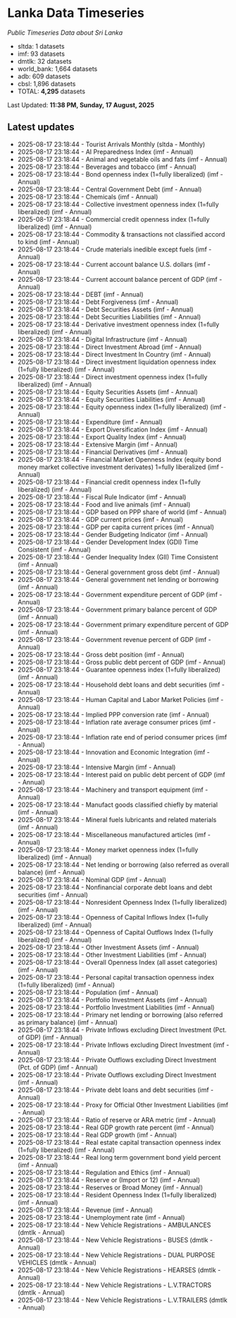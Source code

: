 # Lanka Data Timeseries
*Public Timeseries Data about Sri Lanka*

* sltda: 1 datasets
* imf: 93 datasets
* dmtlk: 32 datasets
* world_bank: 1,664 datasets
* adb: 609 datasets
* cbsl: 1,896 datasets
* TOTAL: **4,295** datasets

Last Updated: **11:38 PM, Sunday, 17 August, 2025**

## Latest updates

* 2025-08-17 23:18:44 - Tourist Arrivals Monthly (sltda - Monthly)
* 2025-08-17 23:18:44 - AI Preparedness Index (imf - Annual)
* 2025-08-17 23:18:44 - Animal and vegetable oils and fats (imf - Annual)
* 2025-08-17 23:18:44 - Beverages and tobacco (imf - Annual)
* 2025-08-17 23:18:44 - Bond openness index (1=fully liberalized) (imf - Annual)
* 2025-08-17 23:18:44 - Central Government Debt (imf - Annual)
* 2025-08-17 23:18:44 - Chemicals (imf - Annual)
* 2025-08-17 23:18:44 - Collective investment openness index (1=fully liberalized) (imf - Annual)
* 2025-08-17 23:18:44 - Commercial credit openness index (1=fully liberalized) (imf - Annual)
* 2025-08-17 23:18:44 - Commodity & transactions not classified accord to kind (imf - Annual)
* 2025-08-17 23:18:44 - Crude materials inedible except fuels (imf - Annual)
* 2025-08-17 23:18:44 - Current account balance U.S. dollars (imf - Annual)
* 2025-08-17 23:18:44 - Current account balance percent of GDP (imf - Annual)
* 2025-08-17 23:18:44 - DEBT (imf - Annual)
* 2025-08-17 23:18:44 - Debt Forgiveness (imf - Annual)
* 2025-08-17 23:18:44 - Debt Securities Assets (imf - Annual)
* 2025-08-17 23:18:44 - Debt Securities Liabilities (imf - Annual)
* 2025-08-17 23:18:44 - Derivative investment openness index (1=fully liberalized) (imf - Annual)
* 2025-08-17 23:18:44 - Digital Infrastructure (imf - Annual)
* 2025-08-17 23:18:44 - Direct Investment Abroad (imf - Annual)
* 2025-08-17 23:18:44 - Direct Investment In Country (imf - Annual)
* 2025-08-17 23:18:44 - Direct investment liquidation openness index (1=fully liberalized) (imf - Annual)
* 2025-08-17 23:18:44 - Direct investment openness index (1=fully liberalized) (imf - Annual)
* 2025-08-17 23:18:44 - Equity Securities Assets (imf - Annual)
* 2025-08-17 23:18:44 - Equity Securities Liabilities (imf - Annual)
* 2025-08-17 23:18:44 - Equity openness index (1=fully liberalized) (imf - Annual)
* 2025-08-17 23:18:44 - Expenditure (imf - Annual)
* 2025-08-17 23:18:44 - Export Diversification Index (imf - Annual)
* 2025-08-17 23:18:44 - Export Quality Index (imf - Annual)
* 2025-08-17 23:18:44 - Extensive Margin (imf - Annual)
* 2025-08-17 23:18:44 - Financial Derivatives (imf - Annual)
* 2025-08-17 23:18:44 - Financial Market Openness Index (equity bond money market collective investment derivates) 1=fully liberalized (imf - Annual)
* 2025-08-17 23:18:44 - Financial credit openness index (1=fully liberalized) (imf - Annual)
* 2025-08-17 23:18:44 - Fiscal Rule Indicator (imf - Annual)
* 2025-08-17 23:18:44 - Food and live animals (imf - Annual)
* 2025-08-17 23:18:44 - GDP based on PPP share of world (imf - Annual)
* 2025-08-17 23:18:44 - GDP current prices (imf - Annual)
* 2025-08-17 23:18:44 - GDP per capita current prices (imf - Annual)
* 2025-08-17 23:18:44 - Gender Budgeting Indicator (imf - Annual)
* 2025-08-17 23:18:44 - Gender Development Index (GDI) Time Consistent (imf - Annual)
* 2025-08-17 23:18:44 - Gender Inequality Index (GII) Time Consistent (imf - Annual)
* 2025-08-17 23:18:44 - General government gross debt (imf - Annual)
* 2025-08-17 23:18:44 - General government net lending or borrowing (imf - Annual)
* 2025-08-17 23:18:44 - Government expenditure percent of GDP (imf - Annual)
* 2025-08-17 23:18:44 - Government primary balance percent of GDP (imf - Annual)
* 2025-08-17 23:18:44 - Government primary expenditure percent of GDP (imf - Annual)
* 2025-08-17 23:18:44 - Government revenue percent of GDP (imf - Annual)
* 2025-08-17 23:18:44 - Gross debt position (imf - Annual)
* 2025-08-17 23:18:44 - Gross public debt percent of GDP (imf - Annual)
* 2025-08-17 23:18:44 - Guarantee openness index (1=fully liberalized) (imf - Annual)
* 2025-08-17 23:18:44 - Household debt loans and debt securities (imf - Annual)
* 2025-08-17 23:18:44 - Human Capital and Labor Market Policies (imf - Annual)
* 2025-08-17 23:18:44 - Implied PPP conversion rate (imf - Annual)
* 2025-08-17 23:18:44 - Inflation rate average consumer prices (imf - Annual)
* 2025-08-17 23:18:44 - Inflation rate end of period consumer prices (imf - Annual)
* 2025-08-17 23:18:44 - Innovation and Economic Integration (imf - Annual)
* 2025-08-17 23:18:44 - Intensive Margin (imf - Annual)
* 2025-08-17 23:18:44 - Interest paid on public debt percent of GDP (imf - Annual)
* 2025-08-17 23:18:44 - Machinery and transport equipment (imf - Annual)
* 2025-08-17 23:18:44 - Manufact goods classified chiefly by material (imf - Annual)
* 2025-08-17 23:18:44 - Mineral fuels lubricants and related materials (imf - Annual)
* 2025-08-17 23:18:44 - Miscellaneous manufactured articles (imf - Annual)
* 2025-08-17 23:18:44 - Money market openness index (1=fully liberalized) (imf - Annual)
* 2025-08-17 23:18:44 - Net lending or borrowing (also referred as overall balance) (imf - Annual)
* 2025-08-17 23:18:44 - Nominal GDP (imf - Annual)
* 2025-08-17 23:18:44 - Nonfinancial corporate debt loans and debt securities (imf - Annual)
* 2025-08-17 23:18:44 - Nonresident Openness Index (1=fully liberalized) (imf - Annual)
* 2025-08-17 23:18:44 - Openness of Capital Inflows Index (1=fully liberalized) (imf - Annual)
* 2025-08-17 23:18:44 - Openness of Capital Outflows Index (1=fully liberalized) (imf - Annual)
* 2025-08-17 23:18:44 - Other Investment Assets (imf - Annual)
* 2025-08-17 23:18:44 - Other Investment Liabilities (imf - Annual)
* 2025-08-17 23:18:44 - Overall Openness Index (all asset categories) (imf - Annual)
* 2025-08-17 23:18:44 - Personal capital transaction openness index (1=fully liberalized) (imf - Annual)
* 2025-08-17 23:18:44 - Population (imf - Annual)
* 2025-08-17 23:18:44 - Portfolio Investment Assets (imf - Annual)
* 2025-08-17 23:18:44 - Portfolio Investment Liabilities (imf - Annual)
* 2025-08-17 23:18:44 - Primary net lending or borrowing (also referred as primary balance) (imf - Annual)
* 2025-08-17 23:18:44 - Private Inflows excluding Direct Investment (Pct. of GDP) (imf - Annual)
* 2025-08-17 23:18:44 - Private Inflows excluding Direct Investment (imf - Annual)
* 2025-08-17 23:18:44 - Private Outflows excluding Direct Investment (Pct. of GDP) (imf - Annual)
* 2025-08-17 23:18:44 - Private Outflows excluding Direct Investment (imf - Annual)
* 2025-08-17 23:18:44 - Private debt loans and debt securities (imf - Annual)
* 2025-08-17 23:18:44 - Proxy for Official Other Investment Liabilities (imf - Annual)
* 2025-08-17 23:18:44 - Ratio of reserve or ARA metric (imf - Annual)
* 2025-08-17 23:18:44 - Real GDP growth rate percent (imf - Annual)
* 2025-08-17 23:18:44 - Real GDP growth (imf - Annual)
* 2025-08-17 23:18:44 - Real estate capital transaction openness index (1=fully liberalized) (imf - Annual)
* 2025-08-17 23:18:44 - Real long term government bond yield percent (imf - Annual)
* 2025-08-17 23:18:44 - Regulation and Ethics (imf - Annual)
* 2025-08-17 23:18:44 - Reserve or (Import or 12) (imf - Annual)
* 2025-08-17 23:18:44 - Reserves or Broad Money (imf - Annual)
* 2025-08-17 23:18:44 - Resident Openness Index (1=fully liberalized) (imf - Annual)
* 2025-08-17 23:18:44 - Revenue (imf - Annual)
* 2025-08-17 23:18:44 - Unemployment rate (imf - Annual)
* 2025-08-17 23:18:44 - New Vehicle Registrations - AMBULANCES (dmtlk - Annual)
* 2025-08-17 23:18:44 - New Vehicle Registrations - BUSES (dmtlk - Annual)
* 2025-08-17 23:18:44 - New Vehicle Registrations - DUAL PURPOSE VEHICLES (dmtlk - Annual)
* 2025-08-17 23:18:44 - New Vehicle Registrations - HEARSES (dmtlk - Annual)
* 2025-08-17 23:18:44 - New Vehicle Registrations - L.V.TRACTORS (dmtlk - Annual)
* 2025-08-17 23:18:44 - New Vehicle Registrations - L.V.TRAILERS (dmtlk - Annual)